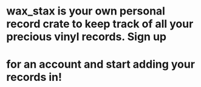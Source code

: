 
# wax_stax is your own personal record crate to keep track of all your precious vinyl records. Sign up
# for an account and start adding your records in!
